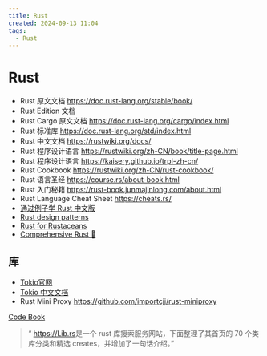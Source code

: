 ```yaml
---
title: Rust
created: 2024-09-13 11:04
tags:
  - Rust
---
```


<!-- markdownlint-disable MD025 -->

# Rust

- Rust 原文文档 <https://doc.rust-lang.org/stable/book/>
- Rust Edition 文档
- Rust Cargo 原文文档 <https://doc.rust-lang.org/cargo/index.html>
- Rust 标准库 <https://doc.rust-lang.org/std/index.html>
- Rust 中文文档 <https://rustwiki.org/docs/>
- Rust 程序设计语言 <https://rustwiki.org/zh-CN/book/title-page.html>
- Rust 程序设计语言 <https://kaisery.github.io/trpl-zh-cn/>
- Rust Cookbook <https://rustwiki.org/zh-CN/rust-cookbook/>
- Rust 语言圣经 <https://course.rs/about-book.html>
- Rust 入门秘籍 <https://rust-book.junmajinlong.com/about.html>
- Rust Language Cheat Sheet <https://cheats.rs/>
- [通过例子学 Rust 中文版](https://rustwiki.org/zh-CN/rust-by-example/index.html)
- [Rust design patterns](https://github.com/rust-unofficial/patterns)
- [Rust for Rustaceans](https://www.google.com.hk/url?sa=t&rct=j&q=&esrc=s&source=web&cd=&ved=2ahUKEwjvoIaR5IqLAxWPp1YBHbH0MegQFnoECBsQAQ&url=https%3A%2F%2Fwww.files.nochill.in%2Fbooks%2FRust%2FJon%2520Gjengset%2520-%2520Rust%2520for%2520Rustaceans_%2520Idiomatic%2520Programming%2520for%2520Experienced%2520Developers%2520(2021%2C%2520No%2520Starch%2520Press)%2520(1).pdf&usg=AOvVaw1lNcO4wK2VTVl5tPHGDkGs&opi=89978449)
- [Comprehensive Rust 🦀](https://google.github.io/comprehensive-rust/index.html)

## 库

- [Tokio官网](https://tokio.rs/)
- [Tokio 中文文档](https://github.com/dslchd/tokio-cn-doc)
- Rust Mini Proxy <https://github.com/importcjj/rust-miniproxy>

[Code Book](https://coberbooks.ru/)

> “ <https://Lib.rs>是一个 rust 库搜索服务网站，下面整理了其首页的 70 个类库分类和精选 creates，并增加了一句话介绍。”
